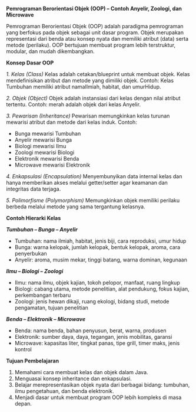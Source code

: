 **Pemrograman Berorientasi Objek (OOP) – Contoh Anyelir, Zoologi, dan Microwave**

Pemrograman Berorientasi Objek (OOP) adalah paradigma pemrograman yang berfokus pada objek sebagai unit dasar program. Objek merupakan representasi dari benda atau konsep nyata dan memiliki atribut (data) serta metode (perilaku). OOP bertujuan membuat program lebih terstruktur, modular, dan mudah dikembangkan.

**Konsep Dasar OOP**

_1. Kelas (Class)_
Kelas adalah cetakan/blueprint untuk membuat objek. Kelas mendefinisikan atribut dan metode yang dimiliki objek.
Contoh: Kelas Tumbuhan memiliki atribut namaIlmiah, habitat, dan umurHidup.

_2. Objek (Object)_
Objek adalah instansiasi dari kelas dengan nilai atribut tertentu.
Contoh: merah adalah objek dari kelas Anyelir.

_3. Pewarisan (Inheritance)_
Pewarisan memungkinkan kelas turunan mewarisi atribut dan metode dari kelas induk.
Contoh:

- Bunga mewarisi Tumbuhan
- Anyelir mewarisi Bunga
- Biologi mewarisi Ilmu
- Zoologi mewarisi Biologi
- Elektronik mewarisi Benda
- Microwave mewarisi Elektronik

_4. Enkapsulasi (Encapsulation)_
Menyembunyikan data internal kelas dan hanya memberikan akses melalui getter/setter agar keamanan dan integritas data terjaga.

_5. Polimorfisme (Polymorphism)_
Memungkinkan objek memiliki perilaku berbeda melalui metode yang sama tergantung kelasnya.

**Contoh Hierarki Kelas**

_**Tumbuhan – Bunga – Anyelir**_
- Tumbuhan: nama ilmiah, habitat, jenis biji, cara reproduksi, umur hidup
- Bunga: warna kelopak, jumlah kelopak, bentuk kelopak, aroma, cara penyerbukan
- Anyelir: aroma, musim mekar, tinggi batang, warna dominan, kegunaan

_**Ilmu – Biologi – Zoologi**_
- Ilmu: nama ilmu, objek kajian, tokoh pelopor, manfaat, ruang lingkup
- Biologi: cabang utama, metode penelitian, alat pendukung, fokus kajian, perkembangan terbaru
- Zoologi: jenis hewan dikaji, ruang ekologi, bidang studi, metode pengamatan, tujuan penelitian

_**Benda – Elektronik – Microwave**_
- Benda: nama benda, bahan penyusun, berat, warna, produsen
- Elektronik: sumber daya, daya, tegangan, jenis mobilitas, garansi
- Microwave: kapasitas liter, tingkat panas, tipe grill, timer maks, jenis kontrol

**Tujuan Pembelajaran**
1. Memahami cara membuat kelas dan objek dalam Java.
2. Menguasai konsep inheritance dan enkapsulasi.
3. Belajar merepresentasikan objek nyata dari berbagai bidang: tumbuhan, ilmu pengetahuan, dan benda elektronik.
4. Menjadi dasar untuk membuat program OOP lebih kompleks di masa depan.
